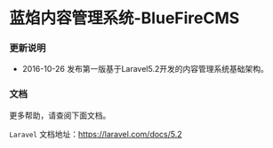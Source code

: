 # 蓝焰内容管理系统-BlueFireCMS

### 更新说明

* 2016-10-26 发布第一版基于Laravel5.2开发的内容管理系统基础架构。

### 文档

更多帮助，请查阅下面文档。

`Laravel` 文档地址：https://laravel.com/docs/5.2 